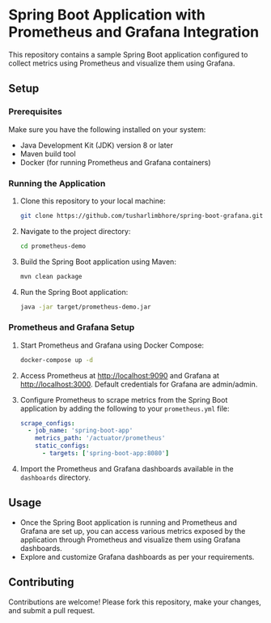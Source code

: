 # Spring Boot Application with Prometheus and Grafana Integration

This repository contains a sample Spring Boot application configured to collect metrics using Prometheus and visualize them using Grafana. 

## Setup

### Prerequisites

Make sure you have the following installed on your system:

- Java Development Kit (JDK) version 8 or later
- Maven build tool
- Docker (for running Prometheus and Grafana containers)

### Running the Application

1. Clone this repository to your local machine:

    ```bash
    git clone https://github.com/tusharlimbhore/spring-boot-grafana.git
    ```

2. Navigate to the project directory:

    ```bash
    cd prometheus-demo
    ```

3. Build the Spring Boot application using Maven:

    ```bash
    mvn clean package
    ```

4. Run the Spring Boot application:

    ```bash
    java -jar target/prometheus-demo.jar
    ```

### Prometheus and Grafana Setup

1. Start Prometheus and Grafana using Docker Compose:

    ```bash
    docker-compose up -d
    ```

2. Access Prometheus at [http://localhost:9090](http://localhost:9090) and Grafana at [http://localhost:3000](http://localhost:3000). Default credentials for Grafana are admin/admin.

3. Configure Prometheus to scrape metrics from the Spring Boot application by adding the following to your `prometheus.yml` file:

    ```yaml
    scrape_configs:
      - job_name: 'spring-boot-app'
        metrics_path: '/actuator/prometheus'
        static_configs:
          - targets: ['spring-boot-app:8080']
    ```

4. Import the Prometheus and Grafana dashboards available in the `dashboards` directory.

## Usage

- Once the Spring Boot application is running and Prometheus and Grafana are set up, you can access various metrics exposed by the application through Prometheus and visualize them using Grafana dashboards.
- Explore and customize Grafana dashboards as per your requirements.

## Contributing

Contributions are welcome! Please fork this repository, make your changes, and submit a pull request.